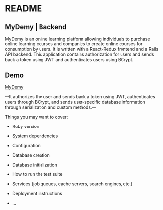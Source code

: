 # README

## MyDemy | Backend
MyDemy is an online learning platform allowing individuals to purchase online learning courses and companies to create online courses for consumption by users. It is written with a React-Redux frontend and a Rails API backend. This application contains authorization for users and sends back a token using JWT and authenticates users using BCrypt. 

## Demo

<a href="https://www.youtube.com/watch?v=mbfqRm0EfKI">MyDemy</a>

--It authorizes the user and sends back a token using JWT, authenticates users through BCrypt, and sends user-specific database information through serialization and custom methods.--


Things you may want to cover:

* Ruby version

* System dependencies

* Configuration

* Database creation

* Database initialization

* How to run the test suite

* Services (job queues, cache servers, search engines, etc.)

* Deployment instructions

* ...
